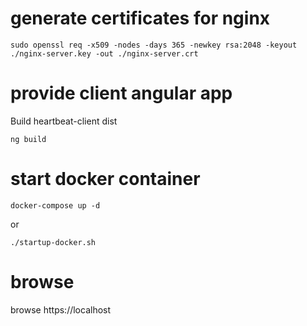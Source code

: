 # generate certificates for nginx

```
sudo openssl req -x509 -nodes -days 365 -newkey rsa:2048 -keyout ./nginx-server.key -out ./nginx-server.crt
```

# provide client angular app

Build heartbeat-client dist
```
ng build
```

# start docker container

```
docker-compose up -d
```

or

```
./startup-docker.sh
```

# browse

browse https://localhost

